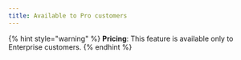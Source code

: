 ```yaml
---
title: Available to Pro customers
---
```


{% hint style="warning" %}
**Pricing**: This feature is available only to Enterprise customers.
{% endhint %}
